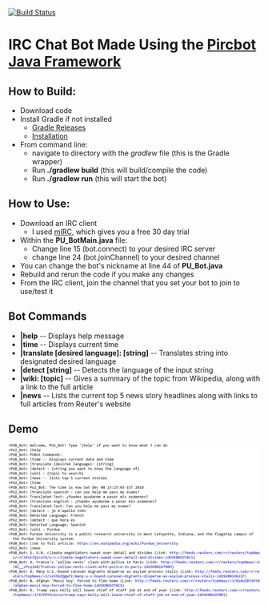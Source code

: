 [![Build Status](https://travis-ci.org/acalejos/Feature_Bot.svg?branch=master)](https://travis-ci.org/acalejos/Feature_Bot)

# IRC Chat Bot Made Using the [Pircbot Java Framework]

## How to Build:

  * Download code
  * Install Gradle if not installed
    * [Gradle Releases](https://gradle.org/releases/)
    * [Installation](https://gradle.org/install/)
  * From command line:
    * navigate to directory with the _gradlew_ file (this is the Gradle wrapper)
    * Run __./gradlew build__ (this will build/compile the code)
    * Run __./gradlew run__ (this will start the bot)

## How to Use:

  * Download an IRC client
    * I used [mIRC](https://www.mirc.com/get.html), which gives you a free 30 day trial
  * Within the __PU_BotMain.java__ file:
    * Change line 15 (bot.connect) to your desired IRC server
    * change line 24 (bot.joinChannel) to your desired channel
  * You can change the bot's nickname at line 44 of __PU_Bot.java__
  * Rebuild and rerun the code if you make any changes
  * From the IRC client, join the channel that you set your bot to join to use/test it

## Bot Commands

* __|help__ -- Displays help message
* __|time__ -- Displays current time
* __|translate [desired language]: [string]__ -- Translates string into designated desired language
* __|detect [string]__ -- Detects the language of the input string
* __|wiki: [topic]__ -- Gives a summary of the topic from Wikipedia, along with a link to the full article
* __|news__ -- Lists the current top 5 news story headlines along with links to full articles from Reuter's website

## Demo

![](images/Demo_results.JPG)

[Pircbot Java Framework]: http://www.jibble.org/pircbot.php
